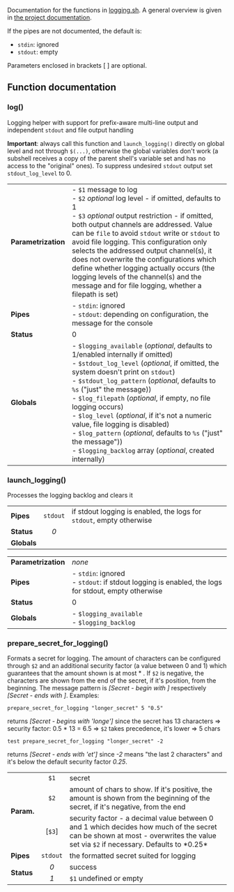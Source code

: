 Documentation for the functions in [logging.sh](logging.sh). A general overview is given in
[the project documentation](https://github.com/DonTseTse/bash_commons#logging).

If the pipes are not documented, the default is:
- `stdin`: ignored
- `stdout`: empty

Parameters enclosed in brackets [ ] are optional.

## Function documentation
### log()
Logging helper with support for prefix-aware multi-line output and independent `stdout` and file output handling

**Important**: always call this function and `launch_logging()` directly on global level and not through `$(...)`, otherwise the global 
variables don't work (a subshell receives a copy of the parent shell's variable set and has no access to the "original" ones). To suppress
undesired `stdout` output set `stdout_log_level` to 0.

<table>
        <tr><td><b>Parametrization</b></td><td width="90%">
		- <code>$1</code> message to log<br>
		- <code>$2</code> <em>optional</em> log level - if omitted, defaults to 1<br>
		- <code>$3</code> <em>optional</em> output restriction - if omitted, both output channels are addressed. Value can be <code>file</code>
                  to avoid <code>stdout</code> write or <code>stdout</code> to avoid file logging. This configuration only selects the addressed output
                  channel(s), it does not overwrite the configurations which define whether logging actually occurs (the logging levels of the channel(s) 
                  and the message and for file logging, whether a filepath is set)
	</td></tr>
        <tr><td><b>Pipes</b></td><td>
                - <code>stdin</code>: ignored<br>
                - <code>stdout</code>: depending on configuration, the message for the console
	</td></tr>
        <tr><td><b>Status</b></td><td>0</td></tr>
        <tr><td><b>Globals</b></td><td>
		- <code>$logging_available</code> (<em>optional</em>, defaults to 1/enabled internally if omitted)<br>
		- <code>$stdout_log_level</code> (<em>optional</em>, if omitted, the system doesn't print on <code>stdout</code>)<br>
		- <code>$stdout_log_pattern</code> (<em>optional</em>, defaults to <code>%s</code> ("just" the message))<br>
		- <code>$log_filepath</code> (<em>optional</em>, if empty, no file logging occurs)<br>
		- <code>$log_level</code> (<em>optional</em>, if it's not a numeric value, file logging is disabled)<br>
		- <code>$log_pattern</code> (<em>optional</em>, defaults to <code>%s</code> ("just" the message"))<br>
		- <code>$logging_backlog</code> array (<em>optional</em>, created internally)
        </td></tr>
</table>

### launch_logging()
Processes the logging backlog and clears it
<table>
	<tr><td><b>Pipes</b></td><td align="center"><code>stdout</code></td><td width="90%">if stdout logging is enabled, the logs for <code>stdout</code>, 
	empty otherwise</td></tr>
	<tr><td><b>Status</b></td><td align="center"><em>0</em></td><td></td></tr>
	<tr><td><b>Globals</b></td></tr>
</table>

<table>
        <tr><td><b>Parametrization</b></td><td width="90%"><em>none</em></td></tr>
        <tr><td><b>Pipes</b></td><td>
                - <code>stdin</code>: ignored<br>
                - <code>stdout</code>: if stdout logging is enabled, the logs for stdout, empty otherwise                                                                        
	</td></tr>
        <tr><td><b>Status</b></td><td>0</td></tr>
        <tr><td><b>Globals</b></td><td>
		- <code>$logging_available</code><br>
		- <code>$logging_backlog</code>
        </td></tr>
</table>

### prepare_secret_for_logging()
Formats a secret for logging. The amount of characters can be configured through `$2` and an additional security factor (a value between 0 and 1) which 
guarantees that the amount shown is at most <secret length> * <factor>. If `$2` is negative, the characters are shown from the end of the secret, if it's position, 
from the beginning. The message pattern is *[Secret - begin with <chars>]* respectively *[Secret - ends with <chars>]*. Examples:
```
prepare_secret_for_logging "longer_secret" 5 "0.5"
```
returns *[Secret - begins with 'longe']* since the secret has 13 characters => security factor: 0.5 * 13 = 6.5 => `$2` takes precedence, it's lower => 5 chars
```
test prepare_secret_for_logging "longer_secret" -2
```
returns *[Secret - ends with 'et']* since *-2* means "the last 2 characters" and it's below the default security factor *0.25*.
<table>
        <tr><td rowspan="3"><b>Param.</b></td>
                <td align="center"><code>$1</code></td><td width="90%">secret</td></tr>
        <tr>    <td align="center"><code>$2</code></td><td>amount of chars to show. If it's positive, the amount is shown from the beginning of the secret, if it's 
		negative, from the end</td></tr>
        <tr>    <td align="center">[<code>$3</code>]</td><td>security factor - a decimal value between 0 and 1 which decides how much of the secret can be shown at most 
		- overwrites the value set via <code>$2</code> if necessary. Defaults to *0.25*</td></tr>
        <tr><td><b>Pipes</b></td><td align="center"><code>stdout</code></td><td>the formatted secret suited for logging</td></tr>
        <tr><td rowspan="2"><b>Status</b></td>
                <td align="center"><em>0</em></td><td>success</td></tr>
        <tr>    <td align="center"><em>1</em></td><td><code>$1</code> undefined or empty</td></tr>
</table>

